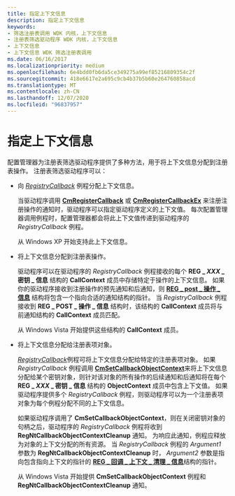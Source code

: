 ```yaml
---
title: 指定上下文信息
description: 指定上下文信息
keywords:
- 筛选注册表调用 WDK 内核，上下文信息
- 注册表筛选驱动程序 WDK 内核，上下文信息
- 上下文信息
- 上下文信息 WDK 筛选注册表调用
ms.date: 06/16/2017
ms.localizationpriority: medium
ms.openlocfilehash: 6e4bdd0fb6da5ce349275a99ef85216809354c2f
ms.sourcegitcommit: 418e6617e2a695c9cb4b37b5b60e264760858acd
ms.translationtype: MT
ms.contentlocale: zh-CN
ms.lasthandoff: 12/07/2020
ms.locfileid: "96837957"
---
```

# <a name="specifying-context-information"></a>指定上下文信息


配置管理器为注册表筛选驱动程序提供了多种方法，用于将上下文信息分配到注册表操作。 注册表筛选驱动程序可以：

-   向 [*RegistryCallback*](/windows-hardware/drivers/ddi/wdm/nc-wdm-ex_callback_function) 例程分配上下文信息。

    当驱动程序调用 [**CmRegisterCallback**](/windows-hardware/drivers/ddi/wdm/nf-wdm-cmregistercallback) 或 [**CmRegisterCallbackEx**](/windows-hardware/drivers/ddi/wdm/nf-wdm-cmregistercallbackex) 来注册注册操作的通知时，驱动程序可以指定驱动程序定义的上下文值。 每次配置管理器调用例程时，配置管理器都会将此上下文值传递到驱动程序的 *RegistryCallback* 例程。

    从 Windows XP 开始支持此上下文信息。

-   将上下文信息分配到注册表操作。

    驱动程序可以在驱动程序的 *RegistryCallback* 例程接收的每个 **REG \_ *XXX* \_ 密钥 \_ 信息** 结构的 **CallContext** 成员中存储特定于操作的上下文信息。 如果你的驱动程序接收到注册操作的预先通知和后通知，则 [**REG \_ post \_ 操作 \_ 信息**](/windows-hardware/drivers/ddi/wdm/ns-wdm-_reg_post_operation_information) 结构将包含一个指向合适的通知结构的指针。 当 *RegistryCallback* 例程接收到 **REG \_ POST \_ 操作 \_ 信息** 结构时，该结构的 **CallContext** 成员将与前通知结构的 **CallContext** 成员匹配。

    从 Windows Vista 开始提供这些结构的 **CallContext** 成员。

-   将上下文信息分配给注册表项对象。

    [*RegistryCallback*](/windows-hardware/drivers/ddi/wdm/nc-wdm-ex_callback_function)例程可将上下文信息分配给特定的注册表项对象。 如果 *RegistryCallback* 例程调用 [**CmSetCallbackObjectContext**](/windows-hardware/drivers/ddi/wdm/nf-wdm-cmsetcallbackobjectcontext)来将上下文信息分配给某个密钥对象，则针对该对象的所有操作的后续通知和后通知将在每个 **REG \_ *XXX* \_ 密钥 \_ 信息** 结构的 **ObjectContext** 成员中包含上下文值。 如果驱动程序提供多个 *RegistryCallback* 例程，则驱动程序可以为一个注册表项对象为每个例程分配不同的上下文信息。

    如果驱动程序调用了 **CmSetCallbackObjectContext**，则在关闭密钥对象的句柄之后，驱动程序的 *RegistryCallback* 例程将收到 **RegNtCallbackObjectContextCleanup** 通知。 为响应此通知，例程应释放为对象的上下文分配的所有资源。 当 *RegistryCallback* 例程的 *Argument1* 参数为 **RegNtCallbackObjectContextCleanup** 时， *Argument2* 参数是指向包含指向上下文的指针的 [**REG \_ 回调 \_ 上下文 \_ 清理 \_ 信息**](/windows-hardware/drivers/ddi/wdm/ns-wdm-_reg_callback_context_cleanup_information)结构的指针。

    从 Windows Vista 开始提供 **CmSetCallbackObjectContext** 例程和 **RegNtCallbackObjectContextCleanup** 通知。

 

